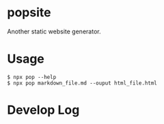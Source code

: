 # popsite

Another static website generator.

# Usage

```
$ npx pop --help
$ npx pop markdown_file.md --ouput html_file.html
```



# Develop Log


